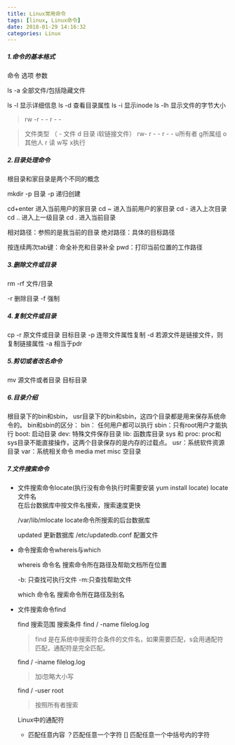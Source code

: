 ```yaml
---
title: Linux常用命令
tags: [linux, Linux命令]
date: 2018-01-29 14:16:32
categories: Linux
---
```


##### 1.命令的基本格式
命令 选项 参数

ls -a 全部文件/包括隐藏文件

ls -l 显示详细信息
ls -d 查看目录属性
ls -i 显示inode
ls -lh 显示文件的字节大小
<!--more-->
 > rw -r - - r - -

 > 文件类型 （ - 文件 d 目录 i软链接文件）
rw-              r - -               r - -
u所有者      g所属组         o其他人
r 读 w写 x执行


##### 2.目录处理命令
根目录和家目录是两个不同的概念

mkdir -p 目录
-p 递归创建

cd+enter 进入当前用户的家目录
cd ~ 进入当前用户的家目录
cd - 进入上次目录
cd .. 进入上一级目录
cd . 进入当前目录

相对路径：参照的是我当前的目录
绝对路径：具体的目标路径

按连续两次tab键：命全补充和目录补全
pwd：打印当前位置的工作路径


##### 3.删除文件或目录
rm -rf 文件/目录

-r 删除目录
-f 强制

##### 4.复制文件或目录
cp -r   原文件或目录 目标目录
     -p  连带文件属性复制
     -d  若源文件是链接文件，则复制链接属性
     -a  相当于pdr

##### 5.剪切或者改名命令
mv 源文件或者目录 目标目录

##### 6.目录介绍
根目录下的bin和sbin， usr目录下的bin和sbin，这四个目录都是用来保存系统命令的。
bin和sbin的区分：
bin： 任何用户都可以执行
sbin：只有root用户才能执行
boot: 启动目录
dev: 特殊文件保存目录
lib: 函数库目录
sys 和 proc: proc和sys目录不能直接操作，这两个目录保存的是内存的过载点。 
usr：系统软件资源目录
var：系统相关命令
media met misc 空目录

##### 7.文件搜索命令
- 文件搜索命令locate(执行没有命令执行时需要安装 yum install locate)
  locate 文件名   
  在后台数据库中按文件名搜索，搜索速度更快
  
  /var/lib/mlocate
  locate命令所搜索的后台数据库

  updated
  更新数据库
  /etc/updatedb.conf 配置文件

- 命令搜索命令whereis与which
 
  whereis 命令名
  搜索命令所在路径及帮助文档所在位置

  -b: 只查找可执行文件
  -m:只查找帮助文件

    which 命令名
    搜索命令所在路径及别名

- 文件搜索命令find

  find 搜索范围 搜索条件
  find / -name filelog.log
  > find 是在系统中搜索符合条件的文件名，如果需要匹配，s会用通配符匹配，通配符是完全匹配。

  find / -iname filelog.log
  >  加i忽略大小写

  find / -user root
  >  按照所有者搜索

  Linux中的通配符
  * 匹配任意内容
  ？匹配任意一个字符
  []  匹配任意一个中括号内的字符